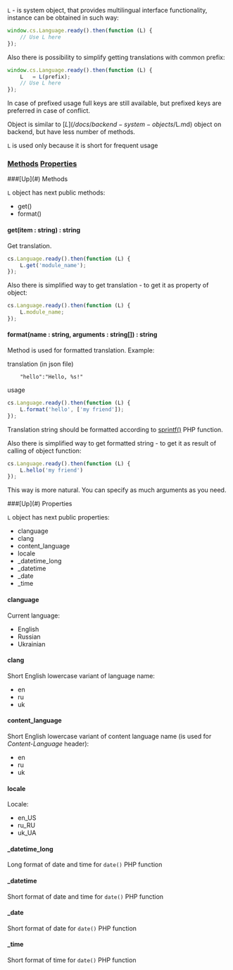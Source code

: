 `L` - is system object, that provides multilingual interface functionality, instance can be obtained in such way:
```javascript
window.cs.Language.ready().then(function (L) {
	// Use L here
});
```
Also there is possibility to simplify getting translations with common prefix:
```javascript
window.cs.Language.ready().then(function (L) {
	L	= L(prefix);
	// Use L here
});
```
In case of prefixed usage full keys are still available, but prefixed keys are preferred in case of conflict.

Object is similar to [$L](/docs/backend-system-objects/$L.md) object on backend, but have less number of methods.

`L` is used only because it is short for frequent usage

### [Methods](#methods) [Properties](#properties)

<a name="methods" />
###[Up](#) Methods

`L` object has next public methods:
* get()
* format()

#### get(item : string) : string
Get translation.
```javascript
cs.Language.ready().then(function (L) {
	L.get('module_name');
});
```

Also there is simplified way to get translation - to get it as property of object:
```javascript
cs.Language.ready().then(function (L) {
	L.module_name;
});
```

#### format(name : string, arguments : string[]) : string
Method is used for formatted translation. Example:

translation (in json file)
```
    "hello":"Hello, %s!"
```
usage
```javascript
cs.Language.ready().then(function (L) {
	L.format('hello', ['my friend']);
});
```

Translation string should be formatted according to [sprintf()](http://www.php.net/manual/en/function.sprintf.php) PHP function.

Also there is simplified way to get formatted string - to get it as result of calling of object function:
```javascript
cs.Language.ready().then(function (L) {
	L.hello('my friend')
});
```

This way is more natural. You can specify as much arguments as you need.

<a name="properties" />
###[Up](#) Properties

`L` object has next public properties:

* clanguage
* clang
* content_language
* locale
* _datetime_long
* _datetime
* _date
* _time

#### clanguage
Current language:
* English
* Russian
* Ukrainian

#### clang
Short English lowercase variant of language name:
* en
* ru
* uk

#### content_language
Short English lowercase variant of content language name (is used for *Content-Language* header):
* en
* ru
* uk

#### locale
Locale:
* en_US
* ru_RU
* uk_UA

#### _datetime_long
Long format of date and time for `date()` PHP function

#### _datetime
Short format of date and time for `date()` PHP function

#### _date
Short format of date for `date()` PHP function

#### _time
Short format of time for `date()` PHP function
